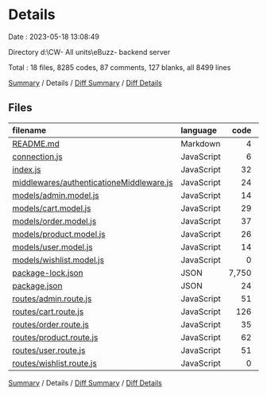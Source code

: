 # Details

Date : 2023-05-18 13:08:49

Directory d:\\CW- All units\\eBuzz- backend server

Total : 18 files,  8285 codes, 87 comments, 127 blanks, all 8499 lines

[Summary](results.md) / Details / [Diff Summary](diff.md) / [Diff Details](diff-details.md)

## Files
| filename | language | code | comment | blank | total |
| :--- | :--- | ---: | ---: | ---: | ---: |
| [README.md](/README.md) | Markdown | 4 | 0 | 3 | 7 |
| [connection.js](/connection.js) | JavaScript | 6 | 1 | 6 | 13 |
| [index.js](/index.js) | JavaScript | 32 | 11 | 15 | 58 |
| [middlewares/authenticationeMiddleware.js](/middlewares/authenticationeMiddleware.js) | JavaScript | 24 | 17 | 6 | 47 |
| [models/admin.model.js](/models/admin.model.js) | JavaScript | 14 | 2 | 6 | 22 |
| [models/cart.model.js](/models/cart.model.js) | JavaScript | 29 | 2 | 7 | 38 |
| [models/order.model.js](/models/order.model.js) | JavaScript | 37 | 2 | 7 | 46 |
| [models/product.model.js](/models/product.model.js) | JavaScript | 26 | 2 | 8 | 36 |
| [models/user.model.js](/models/user.model.js) | JavaScript | 14 | 2 | 8 | 24 |
| [models/wishlist.model.js](/models/wishlist.model.js) | JavaScript | 0 | 0 | 1 | 1 |
| [package-lock.json](/package-lock.json) | JSON | 7,750 | 0 | 1 | 7,751 |
| [package.json](/package.json) | JSON | 24 | 0 | 1 | 25 |
| [routes/admin.route.js](/routes/admin.route.js) | JavaScript | 51 | 10 | 16 | 77 |
| [routes/cart.route.js](/routes/cart.route.js) | JavaScript | 126 | 18 | 8 | 152 |
| [routes/order.route.js](/routes/order.route.js) | JavaScript | 35 | 4 | 8 | 47 |
| [routes/product.route.js](/routes/product.route.js) | JavaScript | 62 | 6 | 9 | 77 |
| [routes/user.route.js](/routes/user.route.js) | JavaScript | 51 | 10 | 16 | 77 |
| [routes/wishlist.route.js](/routes/wishlist.route.js) | JavaScript | 0 | 0 | 1 | 1 |

[Summary](results.md) / Details / [Diff Summary](diff.md) / [Diff Details](diff-details.md)